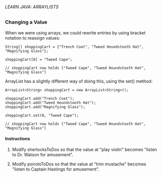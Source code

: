 ###### LEARN JAVA: ARRAYLISTS

### Changing a Value

When we were using arrays, we could rewrite entries by using bracket notation to reassign values:
```
String[] shoppingCart = {"Trench Coat", "Tweed Houndstooth Hat", "Magnifying Glass"};
 
shoppingCart[0] = "Tweed Cape";
 
// shoppingCart now holds ["Tweed Cape", "Tweed Houndstooth Hat", "Magnifying Glass"]
```
ArrayList has a slightly different way of doing this, using the set() method:
```
ArrayList<String> shoppingCart = new ArrayList<String>();
 
shoppingCart.add("Trench Coat");
shoppingCart.add("Tweed Houndstooth Hat");
shoppingCart.add("Magnifying Glass");
 
shoppingCart.set(0, "Tweed Cape");
 
// shoppingCart now holds ["Tweed Cape", "Tweed Houndstooth Hat", "Magnifying Glass"]
```

#### Instructions

1. Modify sherlocksToDos so that the value at "play violin" becomes "listen to Dr. Watson for amusement".

2. Modify poirotsToDos so that the value at "trim mustache" becomes "listen to Captain Hastings for amusement".